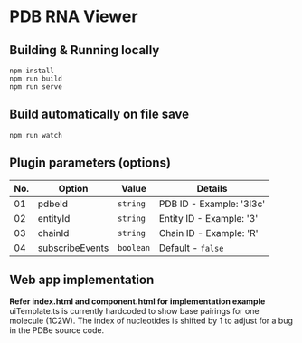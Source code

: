 
# PDB RNA Viewer

## Building & Running locally
```JS
npm install
npm run build
npm run serve
```

## Build automatically on file save
```JS
npm run watch
```

## Plugin parameters (options)
|No.|Option|Value|Details|
|---|---|---|---|
|01|pdbeId|`string`|PDB ID - Example: '3l3c'|
|02|entityId|`string`|Entity ID - Example: '3'|
|03|chainId|`string`|Chain ID - Example: 'R'|
|04|subscribeEvents|`boolean`| Default - `false`|

## Web app implementation
**Refer index.html and component.html for implementation example**
uiTemplate.ts is currently hardcoded to show base pairings for one molecule (1C2W). 
The index of nucleotides is shifted by 1 to adjust for a bug in the PDBe source code. 
